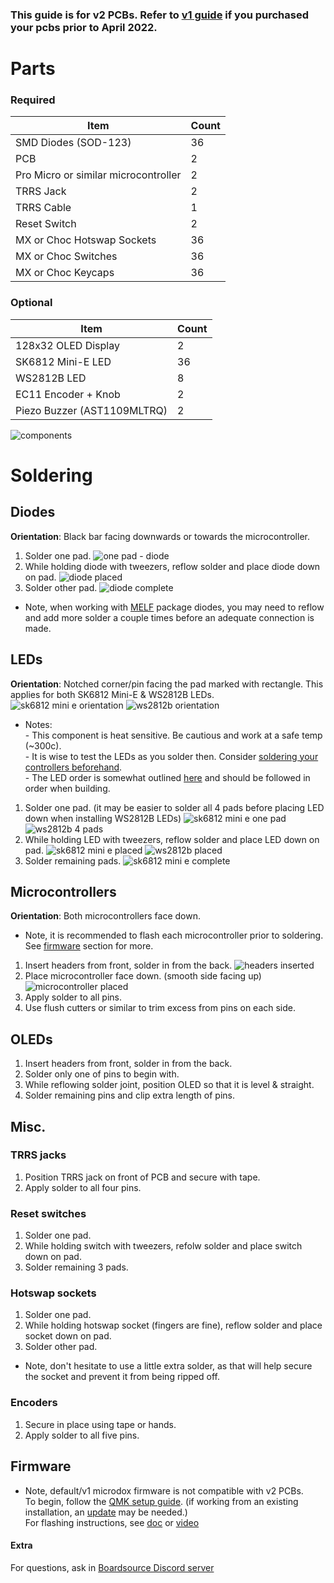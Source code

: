### This guide is for v2 PCBs. Refer to [v1 guide](v1_guide.md) if you purchased your pcbs prior to April 2022.

# Parts
### Required 
| Item | Count |
|------|-------|
| SMD Diodes (SOD-123) | 36 |
| PCB | 2 |
| Pro Micro or similar microcontroller | 2 |
| TRRS Jack | 2 | 
| TRRS Cable | 1 | 
| Reset Switch | 2 | 
| MX or Choc Hotswap Sockets | 36 | 
| MX or Choc Switches | 36 | 
| MX or Choc Keycaps | 36 |

### Optional 
| Item | Count | 
|------|-------|
| 128x32 OLED Display | 2 | 
| SK6812 Mini-E LED | 36 |
| WS2812B LED | 8 |
| EC11 Encoder + Knob | 2 |
| Piezo Buzzer (AST1109MLTRQ) | 2 |

![components](https://i.imgur.com/FEIkQC8.jpeg)

# Soldering
## Diodes
**Orientation**: Black bar facing downwards or towards the microcontroller.
1. Solder one pad.
![one pad - diode](https://i.imgur.com/BpFs8hm.jpeg)
2. While holding diode with tweezers, reflow solder and place diode down on pad.
![diode placed](https://i.imgur.com/6RBHm6E.jpeg)
3. Solder other pad.
![diode complete](https://i.imgur.com/SZJ47Yw.jpeg)
- Note, when working with [MELF](https://en.wikipedia.org/wiki/Metal_electrode_leadless_face) package diodes,
you may need to reflow and add more solder a couple times before an adequate connection is made.

## LEDs
**Orientation**: Notched corner/pin facing the pad marked with rectangle. This applies for both SK6812 Mini-E & WS2812B LEDs.
![sk6812 mini e orientation](https://i.imgur.com/EIdOVwT.jpeg)
![ws2812b orientation](https://i.imgur.com/pXG8wGq.jpeg)
- Notes: \
\- This component is heat sensitive. Be cautious and work at a safe temp (~300c). \
\- It is wise to test the LEDs as you solder then. Consider [soldering your controllers beforehand](https://github.com/waffle87/microdox/blob/master/v2_guide.md#microcontrollers). \
\- The LED order is somewhat outlined [here](https://github.com/qmk/qmk_firmware/blob/ad31ea3f515630f922ccad54cc879e13a05020fa/keyboards/boardsource/microdox/v2/v2.c#L8-#L17) and should be followed in order when building.
1. Solder one pad. (it may be easier to solder all 4 pads before placing LED down when installing WS2812B LEDs)
![sk6812 mini e one pad](https://i.imgur.com/N3e43eK.jpeg)
![ws2812b 4 pads](https://i.imgur.com/eAuOY2N.jpeg)
2. While holding LED with tweezers, reflow solder and place LED down on pad.
![sk6812 mini e placed](https://i.imgur.com/UNA4BMb.jpeg)
![ws2812b placed](https://i.imgur.com/tATAmL8.jpeg)
3. Solder remaining pads.
![sk6812 mini e complete](https://i.imgur.com/MTQPwNv.jpeg)

## Microcontrollers
**Orientation**: Both microcontrollers face down.
- Note, it is recommended to flash each microcontroller prior to soldering. See [firmware](https://github.com/waffle87/microdox/blob/master/v2_guide.md#firmware) section for more.
1. Insert headers from front, solder in from the back.
![headers inserted](https://i.imgur.com/tKdrLvl.jpeg)
2. Place microcontroller face down. (smooth side facing up)
![microcontroller placed](https://i.imgur.com/4gblRIt.jpeg)
3. Apply solder to all pins.
4. Use flush cutters or similar to trim excess from pins on each side.

## OLEDs
1. Insert headers from front, solder in from the back.
2. Solder only one of pins to begin with.
3. While reflowing solder joint, position OLED so that it is level & straight.
4. Solder remaining pins and clip extra length of pins.

## Misc.
### TRRS jacks
1. Position TRRS jack on front of PCB and secure with tape.
2. Apply solder to all four pins.
### Reset switches
1. Solder one pad.
2. While holding switch with tweezers, refolw solder and place switch down on pad.
3. Solder remaining 3 pads.
### Hotswap sockets
1. Solder one pad.
2. While holding hotswap socket (fingers are fine), reflow solder and place socket down on pad.
3. Solder other pad.
- Note, don't hesitate to use a little extra solder, as that will help secure the socket and prevent it from being ripped off.
### Encoders
1. Secure in place using tape or hands.
2. Apply solder to all five pins.

## Firmware
- Note, default/v1 microdox firmware is not compatible with v2 PCBs. \
To begin, follow the [QMK setup guide](https://docs.qmk.fm/#/newbs_getting_started). (if working from an existing installation, an [update](https://docs.qmk.fm/#/newbs_git_using_your_master_branch?id=updating-your-master-branch) may be needed.) \
For flashing instructions, see [doc](https://docs.qmk.fm/#/newbs_flashing) or [video](https://www.youtube.com/watch?v=fuBJbdCFF0Q)

#### Extra
For questions, ask in [Boardsource Discord server](https://discord.gg/5qpqbgaTYz)
